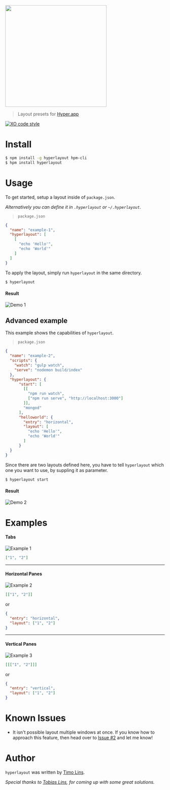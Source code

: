 
<img src="https://github.com/timolins/hyperlayout/raw/master/assets/header.png" width="320" >

> Layout presets for [Hyper.app](https://hyper.is)


[![XO code style](https://img.shields.io/badge/code_style-XO-5ed9c7.svg)](https://github.com/sindresorhus/xo)


# Install

```sh
$ npm install -g hyperlayout hpm-cli
$ hpm install hyperlayout
```

# Usage
To get started, setup a layout inside of `package.json`.

_Alternatively you can define it in `.hyperlayout` or `~/.hyperlayout`._

> `package.json`
```json
{
  "name": "example-1",
  "hyperlayout": [
    [
      "echo 'Hello'",
      "echo 'World'"
    ]
  ]
}
```

To apply the layout, simply run `hyperlayout` in the same directory.

```sh
$ hyperlayout
```
#### Result
![Demo 1](https://cdn.rawgit.com/timolins/hyperlayout/f84d20382116fde4866b46e18180a446dc94d1dd/assets/demo1.svg)


## Advanced example
This example shows the capabilities of `hyperlayout`.

> `package.json`
```json
{
  "name": "example-2",
  "scripts": {
    "watch": "gulp watch",
    "serve": "nodemon build/index"
  },
  "hyperlayout": {
      "start": [
        [[
          "npm run watch",
          ["npm run serve", "http://localhost:3000"]
        ]],
        "mongod"
      ],
      "helloworld": {
        "entry": "horizontal",
        "layout": [
          "echo 'Hello'",
          "echo 'World'"
        ]
      }
  }
}
```

Since there are two layouts defined here, you have to tell `hyperlayout` which one you want to use, by suppling it as parameter.

```sh
$ hyperlayout start
```
#### Result
![Demo 2](https://cdn.rawgit.com/timolins/hyperlayout/f84d20382116fde4866b46e18180a446dc94d1dd/assets/demo2.svg)

# Examples
#### Tabs
![Example 1](https://cdn.rawgit.com/timolins/hyperlayout/f84d20382116fde4866b46e18180a446dc94d1dd/assets/example1.svg)
```json
["1", "2"]
```
---
#### Horizontal Panes
![Example 2](https://cdn.rawgit.com/timolins/hyperlayout/f84d20382116fde4866b46e18180a446dc94d1dd/assets/example2.svg)
```json
[["1", "2"]]
```
or
```json
{
  "entry": "horizontal",
  "layout": ["1", "2"]
}
```
---
#### Vertical Panes
![Example 3](https://cdn.rawgit.com/timolins/hyperlayout/f84d20382116fde4866b46e18180a446dc94d1dd/assets/example3.svg)
```json
[[["1", "2"]]]
```
or
```json
{
  "entry": "vertical",
  "layout": ["1", "2"]
}
```

# Known Issues
* It isn't possible layout multiple windows at once. If you know how to approach this feature, then head over to [Issue #2](https://github.com/timolins/hyperlayout/issues/2) and let me know!

# Author
`hyperlayout`  was written by [Timo Lins](https://timo.sh).

_Special thanks to [Tobias Lins](https://github.com/tobiaslins), for coming up with some great solutions._
